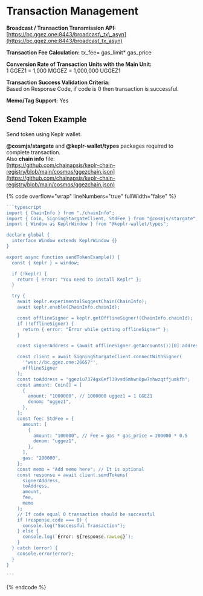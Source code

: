 # Transaction Management

**Broadcast / Transaction Transmission API:** [https://bc.ggez.one:8443/broadcast\_tx\_asyn](https://bc.ggez.one:8443/broadcast_tx_asyn)

**Transaction Fee Calculation:** tx\_fee= gas\_limit\* gas\_price

**Conversion Rate of Transaction Units with the Main Unit:**\
1 GGEZ1 = 1,000 MGGEZ = 1,000,000 UGGEZ1

**Transaction Success Validation Criteria:**\
Based on Response Code, if code is 0 then transaction is successful.

**Memo/Tag Support:** Yes

## Send Token Example

Send token using Keplr wallet.

**@cosmjs/stargate** and **@keplr-wallet/types** packages required to complete transaction.\
Also **chain info** file:\
[https://github.com/chainapsis/keplr-chain-registry/blob/main/cosmos/ggezchain.json](https://github.com/chainapsis/keplr-chain-registry/blob/main/cosmos/ggezchain.json)

{% code overflow="wrap" lineNumbers="true" fullWidth="false" %}
````typescript
```typescript
import { ChainInfo } from "./chainInfo";
import { Coin, SigningStargateClient, StdFee } from "@cosmjs/stargate";
import { Window as KeplrWindow } from "@keplr-wallet/types";

declare global {
  interface Window extends KeplrWindow {}
}

export async function sendTokenExample() {
  const { keplr } = window;

  if (!keplr) {
    return { error: "You need to install Keplr" };
  }

  try {
    await keplr.experimentalSuggestChain(ChainInfo);
    await keplr.enable(ChainInfo.chainId);

    const offlineSigner = keplr.getOfflineSigner!(ChainInfo.chainId);
    if (!offlineSigner) {
      return { error: "Error while getting offlineSigner" };
    }

    const signerAddress = (await offlineSigner.getAccounts())[0].address;

    const client = await SigningStargateClient.connectWithSigner(
      '"wss://bc.ggez.one:26657"',
      offlineSigner
    );
    const toAddress = "ggez1u7374gx6efl39vsd6mhwn0pw7nhwzqtfjumkfh";
    const amount: Coin[] = [
      {
        amount: "1000000", // 1000000 uggez1 = 1 GGEZ1
        denom: "uggez1",
      },
    ];
    const fee: StdFee = {
      amount: [
        {
          amount: "100000", // Fee = gas * gas_price = 200000 * 0.5
          denom: "uggez1",
        },
      ],
      gas: "200000",
    };
    const memo = "Add memo here"; // It is optional
    const response = await client.sendTokens(
      signerAddress,
      toAddress,
      amount,
      fee,
      memo
    );
    // If code equal 0 transaction should be successful
    if (response.code === 0) {
      console.log("Successful Transaction");
    } else {
      console.log(`Error: ${response.rawLog}`);
    }
  } catch (error) {
    console.error(error);
  }
}

```
````
{% endcode %}
